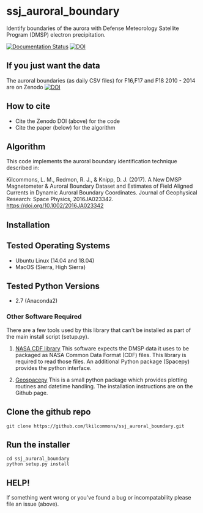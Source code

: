 # ssj_auroral_boundary
Identify boundaries of the aurora with Defense Meteorology Satellite Program (DMSP) electron precipitation.

[![Documentation Status](https://readthedocs.org/projects/ssj-auroral-boundary/badge/?version=latest)](https://ssj-auroral-boundary.readthedocs.io/en/latest/?badge=latest)
[![DOI](https://zenodo.org/badge/154356043.svg)](https://zenodo.org/badge/latestdoi/154356043)

## If you just want the data

The auroral boundaries (as daily CSV files) for F16,F17 and F18 2010 - 2014 are on Zenodo
[![DOI](https://zenodo.org/badge/DOI/10.5281/zenodo.3373812.svg)](https://doi.org/10.5281/zenodo.3373812)


## How to cite

* Cite the Zenodo DOI (above) for the code
* Cite the paper (below) for the algorithm

## Algorithm

This code implements the auroral boundary identification technique described in:

Kilcommons, L. M., Redmon, R. J., & Knipp, D. J. (2017). A New DMSP Magnetometer & Auroral Boundary Dataset and Estimates of Field Aligned Currents in Dynamic Auroral Boundary Coordinates. Journal of Geophysical Research: Space Physics, 2016JA023342. https://doi.org/10.1002/2016JA023342

## Installation

## Tested Operating Systems
* Ubuntu Linux (14.04 and 18.04)
* MacOS (Sierra, High Sierra)

## Tested Python Versions
* 2.7 (Anaconda2)

### Other Software Required
There are a few tools used by this library that can't be installed as part of
the main install script (setup.py).

1. [NASA CDF library](https://cdf.gsfc.nasa.gov/html/sw_and_docs.html)
This software expects the DMSP data it uses to be packaged as 
NASA Common Data Format (CDF) files. This library is required to read those
files. An additional Python package (Spacepy) provides the python interface.

2. [Geospacepy](https://github.com/lkilcommons/geospacepy-lite)
This is a small python package which provides plotting routines and datetime
handling. The installation instructions are on the Github page.

## Clone the github repo
```
git clone https://github.com/lkilcommons/ssj_auroral_boundary.git
```

## Run the installer
```
cd ssj_auroral_boundary
python setup.py install
```

## HELP!
If something went wrong or you've found a bug or incompatability please file
an issue (above).

